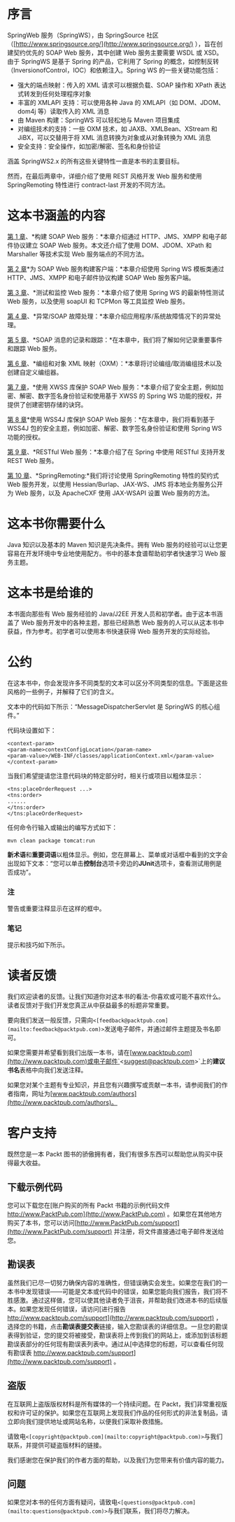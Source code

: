 # 序言

SpringWeb 服务（SpringWS），由 SpringSource 社区（[http://www.springsource.org/](http://www.springsource.org/) ），旨在创建契约优先的 SOAP Web 服务，其中创建 Web 服务主要需要 WSDL 或 XSD。由于 SpringWS 是基于 Spring 的产品，它利用了 Spring 的概念，如控制反转（InversionofControl，IOC）和依赖注入。Spring WS 的一些关键功能包括：

*   强大的端点映射：传入的 XML 请求可以根据负载、SOAP 操作和 XPath 表达式转发到任何处理程序对象
*   丰富的 XMLAPI 支持：可以使用各种 Java 的 XMLAPI（如 DOM、JDOM、dom4j 等）读取传入的 XML 消息
*   由 Maven 构建：SpringWS 可以轻松地与 Maven 项目集成
*   对编组技术的支持：一些 OXM 技术，如 JAXB、XMLBean、XStream 和 JiBX，可以交替用于将 XML 消息转换为对象或从对象转换为 XML 消息
*   安全支持：安全操作，如加密/解密、签名和身份验证

涵盖 SpringWS2.x 的所有这些关键特性一直是本书的主要目标。

然而，在最后两章中，详细介绍了使用 REST 风格开发 Web 服务和使用 SpringRemoting 特性进行 contract-last 开发的不同方法。

# 这本书涵盖的内容

[第 1 章](01.html "Chapter 1. Building SOAP Web-Services")、*构建 SOAP Web 服务：*本章介绍通过 HTTP、JMS、XMPP 和电子邮件协议建立 SOAP Web 服务。本文还介绍了使用 DOM、JDOM、XPath 和 Marshaller 等技术实现 Web 服务端点的不同方法。

[第 2 章](02.html "Chapter 2. Building Clients for SOAP Web-Services")*为 SOAP Web 服务构建客户端：*本章介绍使用 Spring WS 模板类通过 HTTP、JMS、XMPP 和电子邮件协议构建 SOAP Web 服务客户端。

[第 3 章](03.html "Chapter 3. Testing and Monitoring Web-Services")、*测试和监控 Web 服务：*本章介绍了使用 Spring WS 的最新特性测试 Web 服务，以及使用 soapUI 和 TCPMon 等工具监控 Web 服务。

[第 4 章](04.html "Chapter 4. Exception/SOAP Fault Handling")、*异常/SOAP 故障处理：*本章介绍应用程序/系统故障情况下的异常处理。

[第 5 章](05.html "Chapter 5. Logging and Tracing of SOAP Messages")、*SOAP 消息的记录和跟踪：*在本章中，我们将了解如何记录重要事件和跟踪 Web 服务。

[第 6 章](06.html "Chapter 6. Marshalling and Object-XML Mapping (OXM)")、*编组和对象 XML 映射（OXM）：*本章将讨论编组/取消编组技术以及创建自定义编组器。

[第 7 章](07.html "Chapter 7. Securing SOAP Web-Services using XWSS Library")，*使用 XWSS 库保护 SOAP Web 服务：*本章介绍了安全主题，例如加密、解密、数字签名身份验证和使用基于 XWSS 的 Spring WS 功能的授权，并提供了创建密钥存储的诀窍。

[第 8 章](08.html "Chapter 8. Securing SOAP Web-Services using WSS4J Library")*使用 WSS4J 库保护 SOAP Web 服务：*在本章中，我们将看到基于 WSS4J 包的安全主题，例如加密、解密、数字签名身份验证和使用 Spring WS 功能的授权。

[第 9 章](09.html "Chapter 9. RESTful Web-Services")、*RESTful Web 服务：*本章介绍了在 Spring 中使用 RESTful 支持开发 REST Web 服务。

[第 10 章](10.html "Chapter 10. Spring Remoting")、*SpringRemoting:*我们将讨论使用 SpringRemoting 特性的契约式 Web 服务开发，以使用 Hessian/Burlap、JAX-WS、JMS 将本地业务服务公开为 Web 服务，以及 ApacheCXF 使用 JAX-WSAPI 设置 Web 服务的方法。

# 这本书你需要什么

Java 知识以及基本的 Maven 知识是先决条件。拥有 Web 服务的经验可以让您更容易在开发环境中专业地使用配方。书中的基本食谱帮助初学者快速学习 Web 服务主题。

# 这本书是给谁的

本书面向那些有 Web 服务经验的 Java/J2EE 开发人员和初学者。由于这本书涵盖了 Web 服务开发中的各种主题，那些已经熟悉 Web 服务的人可以从这本书中获益，作为参考。初学者可以使用本书快速获得 Web 服务开发的实际经验。

# 公约

在这本书中，你会发现许多不同类型的文本可以区分不同类型的信息。下面是这些风格的一些例子，并解释了它们的含义。

文本中的代码如下所示：“MessageDispatcherServlet 是 SpringWS 的核心组件。”

代码块设置如下：

```
<context-param>
<param-name>contextConfigLocation</param-name>
<param-value>/WEB-INF/classes/applicationContext.xml</param-value>
</context-param>

```

当我们希望提请您注意代码块的特定部分时，相关行或项目以粗体显示：

```
<tns:placeOrderRequest ...> 
<tns:order>
......
</tns:order>
</tns:placeOrderRequest>

```

任何命令行输入或输出的编写方式如下：

```
mvn clean package tomcat:run 

```

**新术语**和**重要词语**以粗体显示。例如，您在屏幕上、菜单或对话框中看到的文字会出现如下文本：“您可以单击**控制台**选项卡旁边的**JUnit**选项卡，查看测试用例是否成功”。

### 注

警告或重要注释显示在这样的框中。

### 笔记

提示和技巧如下所示。

# 读者反馈

我们欢迎读者的反馈。让我们知道你对这本书的看法-你喜欢或可能不喜欢什么。读者反馈对于我们开发您真正从中获益最多的标题非常重要。

要向我们发送一般反馈，只需向`<[feedback@packtpub.com](mailto:feedback@packtpub.com)>`发送电子邮件，并通过邮件主题提及书名即可。

如果您需要并希望看到我们出版一本书，请在[www.packtpub.com](http://www.packtpub.com)或电子邮件`<[suggest@packtpub.com](mailto:suggest@packtpub.com)>`上的**建议书名**表格中向我们发送注释。

如果您对某个主题有专业知识，并且您有兴趣撰写或贡献一本书，请参阅我们的作者指南，网址为[www.packtpub.com/authors](http://www.packtpub.com/authors)。

# 客户支持

既然您是一本 Packt 图书的骄傲拥有者，我们有很多东西可以帮助您从购买中获得最大收益。

## 下载示例代码

您可以下载您在[账户购买的所有 Packt 书籍的示例代码文件 http://www.PacktPub.com](http://www.PacktPub.com) 。如果您在其他地方购买了本书，您可以访问[http://www.PacktPub.com/support](http://www.PacktPub.com/support) 并注册，将文件直接通过电子邮件发送给您。

## 勘误表

虽然我们已尽一切努力确保内容的准确性，但错误确实会发生。如果您在我们的一本书中发现错误——可能是文本或代码中的错误，如果您能向我们报告，我们将不胜感激。通过这样做，您可以使其他读者免于沮丧，并帮助我们改进本书的后续版本。如果您发现任何错误，请访问[进行报告 http://www.packtpub.com/support](http://www.packtpub.com/support) ，选择您的书籍，点击**勘误表提交表**链接，输入您勘误表的详细信息。一旦您的勘误表得到验证，您的提交将被接受，勘误表将上传到我们的网站上，或添加到该标题勘误表部分的任何现有勘误表列表中。通过从[中选择您的标题，可以查看任何现有勘误表 http://www.packtpub.com/support](http://www.packtpub.com/support) 。

## 盗版

在互联网上盗版版权材料是所有媒体的一个持续问题。在 Packt，我们非常重视版权和许可证的保护。如果您在互联网上发现我们作品的任何形式的非法复制品，请立即向我们提供地址或网站名称，以便我们采取补救措施。

请致电`<[copyright@packtpub.com](mailto:copyright@packtpub.com)>`与我们联系，并提供可疑盗版材料的链接。

我们感谢您在保护我们的作者方面的帮助，以及我们为您带来有价值内容的能力。

## 问题

如果您对本书的任何方面有疑问，请致电`<[questions@packtpub.com](mailto:questions@packtpub.com)>`与我们联系，我们将尽力解决。